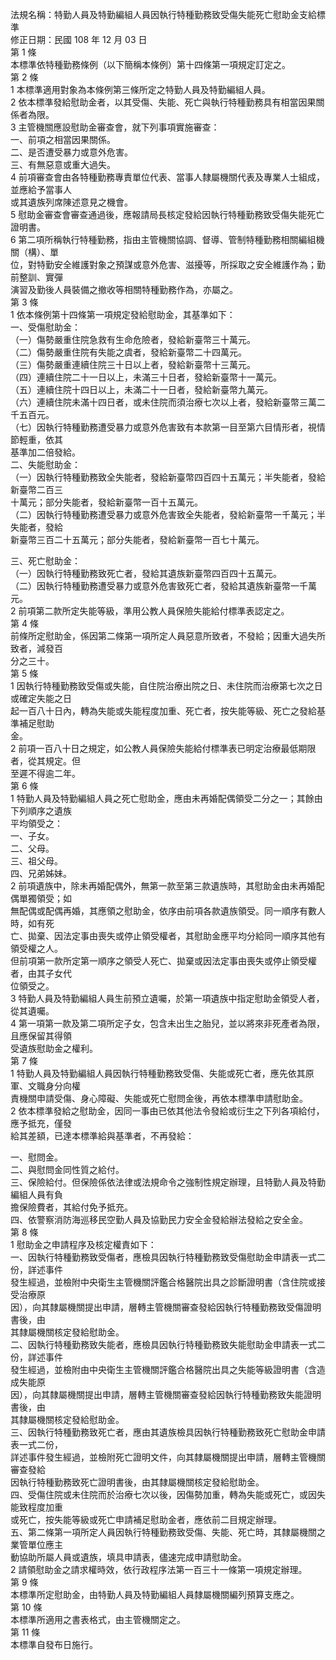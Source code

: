 法規名稱：特勤人員及特勤編組人員因執行特種勤務致受傷失能死亡慰助金支給標準  
修正日期：民國 108 年 12 月 03 日  
第 1 條  
本標準依特種勤務條例（以下簡稱本條例）第十四條第一項規定訂定之。  
第 2 條  
1 本標準適用對象為本條例第三條所定之特勤人員及特勤編組人員。  
2 依本標準發給慰助金者，以其受傷、失能、死亡與執行特種勤務具有相當因果關係者為限。  
3 主管機關應設慰助金審查會，就下列事項實施審查：  
一、前項之相當因果關係。  
二、是否遭受暴力或意外危害。  
三、有無惡意或重大過失。  
4 前項審查會由各特種勤務專責單位代表、當事人隸屬機關代表及專業人士組成，並應給予當事人  
或其遺族列席陳述意見之機會。  
5 慰助金審查會審查通過後，應報請局長核定發給因執行特種勤務致受傷失能死亡證明書。  
6 第二項所稱執行特種勤務，指由主管機關協調、督導、管制特種勤務相關編組機關（構）、單  
位，對特勤安全維護對象之預謀或意外危害、滋擾等，所採取之安全維護作為；勤前整訓、實彈  
演習及勤後人員裝備之撤收等相關特種勤務作為，亦屬之。  
第 3 條  
1 依本條例第十四條第一項規定發給慰助金，其基準如下：  
一、受傷慰助金：  
（一）傷勢嚴重住院急救有生命危險者，發給新臺幣三十萬元。  
（二）傷勢嚴重住院有失能之虞者，發給新臺幣二十四萬元。  
（三）傷勢嚴重連續住院三十日以上者，發給新臺幣十三萬元。  
（四）連續住院二十一日以上，未滿三十日者，發給新臺幣十一萬元。  
（五）連續住院十四日以上，未滿二十一日者，發給新臺幣九萬元。  
（六）連續住院未滿十四日者，或未住院而須治療七次以上者，發給新臺幣三萬二千五百元。  
（七）因執行特種勤務遭受暴力或意外危害致有本款第一目至第六目情形者，視情節輕重，依其  
基準加二倍發給。  
二、失能慰助金：  
（一）因執行特種勤務致全失能者，發給新臺幣四百四十五萬元；半失能者，發給新臺幣二百三  
十萬元；部分失能者，發給新臺幣一百十五萬元。  
（二）因執行特種勤務遭受暴力或意外危害致全失能者，發給新臺幣一千萬元；半失能者，發給  
新臺幣三百二十五萬元；部分失能者，發給新臺幣一百七十萬元。  


三、死亡慰助金：  
（一）因執行特種勤務致死亡者，發給其遺族新臺幣四百四十五萬元。  
（二）因執行特種勤務遭受暴力或意外危害致死亡者，發給其遺族新臺幣一千萬元。  
2 前項第二款所定失能等級，準用公教人員保險失能給付標準表認定之。  
第 4 條  
前條所定慰助金，係因第二條第一項所定人員惡意所致者，不發給；因重大過失所致者，減發百  
分之三十。  
第 5 條  
1 因執行特種勤務致受傷或失能，自住院治療出院之日、未住院而治療第七次之日或確定失能之日  
起一百八十日內，轉為失能或失能程度加重、死亡者，按失能等級、死亡之發給基準補足慰助  
金。  
2 前項一百八十日之規定，如公教人員保險失能給付標準表已明定治療最低期限者，從其規定。但  
至遲不得逾二年。  
第 6 條  
1 特勤人員及特勤編組人員之死亡慰助金，應由未再婚配偶領受二分之一；其餘由下列順序之遺族  
平均領受之：  
一、子女。  
二、父母。  
三、祖父母。  
四、兄弟姊妹。  
2 前項遺族中，除未再婚配偶外，無第一款至第三款遺族時，其慰助金由未再婚配偶單獨領受；如  
無配偶或配偶再婚，其應領之慰助金，依序由前項各款遺族領受。同一順序有數人時，如有死  
亡、拋棄、因法定事由喪失或停止領受權者，其慰助金應平均分給同一順序其他有領受權之人。  
但前項第一款所定第一順序之領受人死亡、拋棄或因法定事由喪失或停止領受權者，由其子女代  
位領受之。  
3 特勤人員及特勤編組人員生前預立遺囑，於第一項遺族中指定慰助金領受人者，從其遺囑。  
4 第一項第一款及第二項所定子女，包含未出生之胎兒，並以將來非死產者為限，且應保留其得領  
受遺族慰助金之權利。  
第 7 條  
1 特勤人員及特勤編組人員因執行特種勤務致受傷、失能或死亡者，應先依其原軍、文職身分向權  
責機關申請受傷、身心障礙、失能或死亡慰問金後，再依本標準申請慰助金。  
2 依本標準發給之慰助金，因同一事由已依其他法令發給或衍生之下列各項給付，應予抵充，僅發  
給其差額，已達本標準給與基準者，不再發給：  


一、慰問金。  
二、與慰問金同性質之給付。  
三、保險給付。但保險係依法律或法規命令之強制性規定辦理，且特勤人員及特勤編組人員有負  
擔保險費者，其給付免予抵充。  
四、依警察消防海巡移民空勤人員及協勤民力安全金發給辦法發給之安全金。  
第 8 條  
1 慰助金之申請程序及核定權責如下：  
一、因執行特種勤務致受傷者，應檢具因執行特種勤務致受傷慰助金申請表一式二份，詳述事件  
發生經過，並檢附中央衛生主管機關評鑑合格醫院出具之診斷證明書（含住院或接受治療原  
因），向其隸屬機關提出申請，層轉主管機關審查發給因執行特種勤務致受傷證明書後，由  
其隸屬機關核定發給慰助金。  
二、因執行特種勤務致失能者，應檢具因執行特種勤務致失能慰助金申請表一式二份，詳述事件  
發生經過，並檢附由中央衛生主管機關評鑑合格醫院出具之失能等級證明書（含造成失能原  
因），向其隸屬機關提出申請，層轉主管機關審查發給因執行特種勤務致失能證明書後，由  
其隸屬機關核定發給慰助金。  
三、因執行特種勤務致死亡者，應由其遺族檢具因執行特種勤務致死亡慰助金申請表一式二份，  
詳述事件發生經過，並檢附死亡證明文件，向其隸屬機關提出申請，層轉主管機關審查發給  
因執行特種勤務致死亡證明書後，由其隸屬機關核定發給慰助金。  
四、受傷住院或未住院而於治療七次以後，因傷勢加重，轉為失能或死亡，或因失能致程度加重  
或死亡，按失能等級或死亡申請補足慰助金者，應依前二目規定辦理。  
五、第二條第一項所定人員因執行特種勤務致受傷、失能、死亡時，其隸屬機關之業管單位應主  
動協助所屬人員或遺族，填具申請表，儘速完成申請慰助金。  
2 請領慰助金之請求權時效，依行政程序法第一百三十一條第一項規定辦理。  
第 9 條  
本標準所定慰助金，由特勤人員及特勤編組人員隸屬機關編列預算支應之。  
第 10 條  
本標準所適用之書表格式，由主管機關定之。  
第 11 條  
本標準自發布日施行。  


